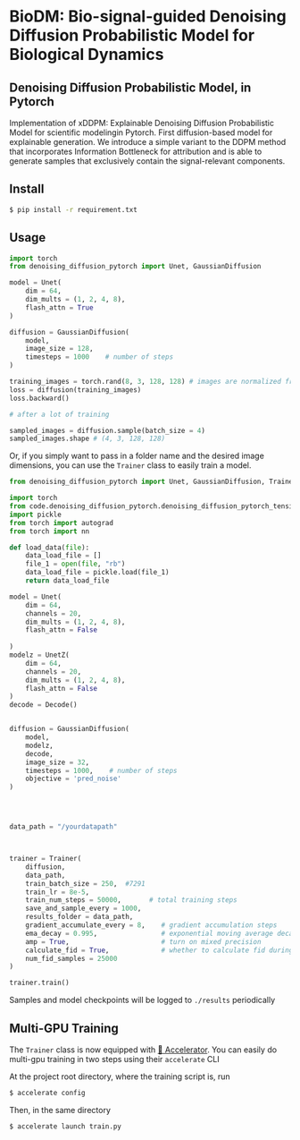 # BioDM: Bio-signal-guided Denoising Diffusion Probabilistic Model for Biological Dynamics
## Denoising Diffusion Probabilistic Model, in Pytorch

Implementation of xDDPM: Explainable Denoising Diffusion Probabilistic Model for scientific modelingin Pytorch. First diffusion-based model for explainable generation. We introduce a simple variant to the DDPM method that incorporates Information Bottleneck for attribution and is able to generate samples that exclusively contain the signal-relevant components.


## Install

```bash
$ pip install -r requirement.txt
```

## Usage

```python
import torch
from denoising_diffusion_pytorch import Unet, GaussianDiffusion

model = Unet(
    dim = 64,
    dim_mults = (1, 2, 4, 8),
    flash_attn = True
)

diffusion = GaussianDiffusion(
    model,
    image_size = 128,
    timesteps = 1000    # number of steps
)

training_images = torch.rand(8, 3, 128, 128) # images are normalized from 0 to 1
loss = diffusion(training_images)
loss.backward()

# after a lot of training

sampled_images = diffusion.sample(batch_size = 4)
sampled_images.shape # (4, 3, 128, 128)
```

Or, if you simply want to pass in a folder name and the desired image dimensions, you can use the `Trainer` class to easily train a model.

```python
from denoising_diffusion_pytorch import Unet, GaussianDiffusion, Trainer

import torch
from code.denoising_diffusion_pytorch.denoising_diffusion_pytorch_tension import Unet, GaussianDiffusion,Trainer, UnetZ, Decode
import pickle
from torch import autograd
from torch import nn

def load_data(file):
    data_load_file = []
    file_1 = open(file, "rb")
    data_load_file = pickle.load(file_1)
    return data_load_file

model = Unet(
    dim = 64,
    channels = 20, 
    dim_mults = (1, 2, 4, 8),
    flash_attn = False
    
)
modelz = UnetZ(
    dim = 64,
    channels = 20, 
    dim_mults = (1, 2, 4, 8),
    flash_attn = False   
)
decode = Decode()


diffusion = GaussianDiffusion(
    model,
    modelz,
    decode, 
    image_size = 32,
    timesteps = 1000,    # number of steps
    objective = 'pred_noise'
)




data_path = "/yourdatapath"



trainer = Trainer(
    diffusion,
    data_path,
    train_batch_size = 250,  #7291
    train_lr = 8e-5,
    train_num_steps = 50000,       # total training steps
    save_and_sample_every = 1000,
    results_folder = data_path,
    gradient_accumulate_every = 8,    # gradient accumulation steps
    ema_decay = 0.995,                # exponential moving average decay
    amp = True,                       # turn on mixed precision
    calculate_fid = True,             # whether to calculate fid during training
    num_fid_samples = 25000
)

trainer.train()
```

Samples and model checkpoints will be logged to `./results` periodically

## Multi-GPU Training

The `Trainer` class is now equipped with <a href="https://huggingface.co/docs/accelerate/accelerator">🤗 Accelerator</a>. You can easily do multi-gpu training in two steps using their `accelerate` CLI

At the project root directory, where the training script is, run

```python
$ accelerate config
```

Then, in the same directory

```python
$ accelerate launch train.py
```

